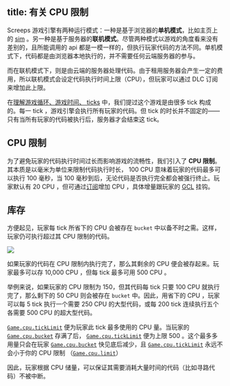 title: 有关 CPU 限制
---

Screeps 游戏引擎有两种运行模式：一种是基于浏览器的**单机模式**，比如主页上的 [sim](https://screeps.com/a/#!/sim) 。另一种是基于服务器的**联机模式**。尽管两种模式以游戏的角度看来没有差别的，且所能调用的 api 都是一模一样的，但执行玩家代码的方法不同。单机模式下，代码都是由浏览器本地执行的，并不需要任何云端服务器的参与。

而在联机模式下，则是由云端的服务器处理代码。由于租用服务器会产生一定的费用，所以联机模式会设定代码执行时间上限（CPU），但玩家可以通过 DLC 订阅来增加此上限。

在[理解游戏循环、游戏时间、 ticks](/game-loop.html) 中，我们提过这个游戏是由很多 tick 构成的。每一 tick ，游戏引擎会执行所有玩家的代码。但 tick 的时长并不固定的——只有当所有玩家的代码被执行后，服务器才会结束这 tick。

## CPU 限制

为了避免玩家的代码执行时间过长而影响游戏的流畅性，我们引入了 **CPU 限制**。其本质是以毫米为单位来限制代码执行时长， 100 CPU 意味着玩家的代码最多可以执行 100 毫秒，当 100 毫秒到后，无论代码是否执行完全都会被强行终止。玩家默认有 20 CPU ，但可通过[订阅](/subscription.html)增加 CPU ，具体增量跟玩家的 [GCL](/control.html) 挂钩。

## 库存

方便起见，玩家每 tick 所省下的 CPU 会被存在 `bucket` 中以备不时之需。这样，玩家仍可执行超过其 CPU 限制的代码。

![](img/cpu-bucket.png)

如果玩家的代码在 CPU 限制内执行完了，那么其剩余的 CPU 便会被存起来。玩家最多可以存 10,000 CPU ，但每 tick 最多可用 500 CPU 。

举例来说，如果玩家的 CPU 限制为 150，但其代码每 tick 只要 100 CPU 就执行完了，那么剩下的 50 CPU 则会被存在 `bucket` 中。因此，用省下的 CPU ，玩家可以每 5 tick 执行一个需要 250 CPU 的大型代码，或每 200 tick 连续执行五个各需要 500 CPU 的超大型代码。

[`Game.cpu.tickLimit`](/api/#Game.cpu) 便为玩家此 tick  最多使用的 CPU 量。当玩家的 [`Game.cpu.bucket`](/api/#Game.cpu) 存满了后， [`Game.cpu.tickLimit`](/api/#Game.cpu) 便为上限 500 。这个最多多用量只会在玩家 [`Game.cpu.bucket`](/api/#Game.cpu) 快见底后减少，且 [`Game.cpu.tickLimit`](/api/#Game.cpu) 永远不会小于你的 CPU 限制 （[`Game.cpu.limit`](/api/#Game.cpu)）


因此，玩家根据 CPU 储量，可以保证其需要消耗大量时间的代码（比如寻路代码）不被中断。

